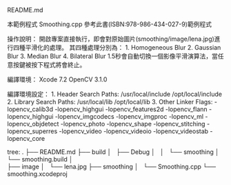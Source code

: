 README.md

本範例程式 Smoothing.cpp 參考此書(ISBN:978-986-434-027-9)範例程式

操作說明：
    開啟專案直接執行，即會對原始圖片(smoothing/image/lena.jpg)進行四種平滑化的處理。
    其四種處理分別為：
        1. Homogeneous Blur
        2. Gaussian Blur
        3. Median Blur
        4. Bilateral Blur
    1.5秒會自動切換一個影像平滑演算法，當任意按鍵被按下程式將會終止。

編譯環境：
    Xcode 7.2
    OpenCV 3.1.0

編譯環境設定：
    1. Header Search Paths: /usr/local/include /opt/local/include
    2. Library Search Paths: /usr/local/lib /opt/local/lib
    3. Other Linker Flags: -lopencv_calib3d -lopencv_highgui -lopencv_features2d -lopencv_flann -lopencv_highgui -lopencv_imgcodecs -lopencv_imgproc -lopencv_ml -lopencv_objdetect -lopencv_photo -lopencv_shape -lopencv_stitching -lopencv_superres -lopencv_video -lopencv_videoio -lopencv_videostab -lopencv_core

tree:
.
├── README.md
├── build
│   ├── Debug
│   │   └── smoothing
│   └── smoothing.build
│       
├── image
│   └── lena.jpg
├── smoothing
│   └── Smoothing.cpp
└── smoothing.xcodeproj


